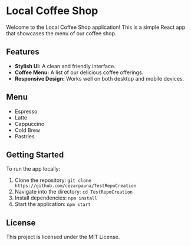 # Local Coffee Shop

Welcome to the Local Coffee Shop application! This is a simple React app that showcases the menu of our coffee shop.

## Features
- **Stylish UI:** A clean and friendly interface.
- **Coffee Menu:** A list of our delicious coffee offerings.
- **Responsive Design:** Works well on both desktop and mobile devices.

## Menu
- Espresso
- Latte
- Cappuccino
- Cold Brew
- Pastries

## Getting Started
To run the app locally:
1. Clone the repository: `git clone https://github.com/cezarpauna/TestRepoCreation`
2. Navigate into the directory: `cd TestRepoCreation`
3. Install dependencies: `npm install`
4. Start the application: `npm start`

## License
This project is licensed under the MIT License.